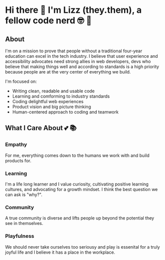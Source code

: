 # Hi there 👋 I'm Lizz (they.them), a fellow code nerd 🤓 🌈 

## About 
I'm on a mission to prove that people without a traditional four-year education can excel in the tech industry. I believe that user experience and accessibility advocates need strong allies in web developers, devs who believe that making things well and according to standards is a high priority because people are at the very center of everything we build.

I'm focused on:
* Writing clean, readable and usable code
* Learning and comforming to industry standards
* Coding delightful web experiences
* Product vision and big picture thinking
* Human-centered approach to coding and teamwork

## What I Care About 💕 📚 

### Empathy

For me, everything comes down to the humans we work with and build products for. 

### Learning 

I'm a life long learner and I value curiosity, cultivating positive learning cultures, and advocating for a growth mindset. I think the best question we can ask is "why?". 
 
### Community 

A true community is diverse and lifts people up beyond the potential they see in themselves. 

### Playfulness 
We should never take ourselves too seriousy and play is essenital for a truly joyful life and I believe it has a place in the workplace. 

<!--
**lizzSoup/lizzSoup** is a ✨ _special_ ✨ repository because its `README.md` (this file) appears on your GitHub profile.

Here are some ideas to get you started:

- 🔭 I’m currently working on ...
- 🌱 I’m currently learning ...
- 👯 I’m looking to collaborate on ...
- 🤔 I’m looking for help with ...
- 💬 Ask me about ...
- 📫 How to reach me: ...
- 😄 Pronouns: ...
- ⚡ Fun fact: ...
-->
